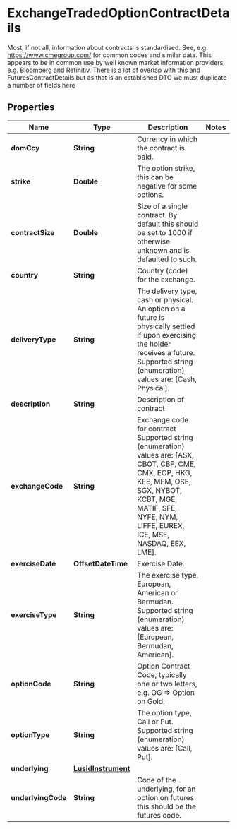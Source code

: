 

# ExchangeTradedOptionContractDetails

Most, if not all, information about contracts is standardised. See, e.g. https://www.cmegroup.com/ for  common codes and similar data. This appears to be in common use by well known market information providers, e.g. Bloomberg and Refinitiv.  There is a lot of overlap with this and FuturesContractDetails but as that is an established DTO we must duplicate a number of fields here

## Properties

Name | Type | Description | Notes
------------ | ------------- | ------------- | -------------
**domCcy** | **String** | Currency in which the contract is paid. | 
**strike** | **Double** | The option strike, this can be negative for some options. | 
**contractSize** | **Double** | Size of a single contract. By default this should be set to 1000 if otherwise unknown and is defaulted to such. | 
**country** | **String** | Country (code) for the exchange. | 
**deliveryType** | **String** | The delivery type, cash or physical. An option on a future is physically settled if upon exercising the  holder receives a future.  Supported string (enumeration) values are: [Cash, Physical]. | 
**description** | **String** | Description of contract | 
**exchangeCode** | **String** | Exchange code for contract  Supported string (enumeration) values are: [ASX, CBOT, CBF, CME, CMX, EOP, HKG, KFE, MFM, OSE, SGX, NYBOT, KCBT, MGE, MATIF, SFE, NYFE, NYM, LIFFE, EUREX, ICE, MSE, NASDAQ, EEX, LME]. | 
**exerciseDate** | **OffsetDateTime** | Exercise Date. | 
**exerciseType** | **String** | The exercise type, European, American or Bermudan.  Supported string (enumeration) values are: [European, Bermudan, American]. | 
**optionCode** | **String** | Option Contract Code, typically one or two letters, e.g. OG &#x3D;&gt; Option on Gold. | 
**optionType** | **String** | The option type, Call or Put.  Supported string (enumeration) values are: [Call, Put]. | 
**underlying** | [**LusidInstrument**](LusidInstrument.md) |  | 
**underlyingCode** | **String** | Code of the underlying, for an option on futures this should be the futures code. | 



